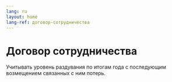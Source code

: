 ```yaml
---
lang: ru
layout: home
lang-ref: договор-сотрудничества
---
```


# Договор сотрудничества

Учитывать уровень раздувания по итогам года с последующим возмещением связанных
с ним потерь.

